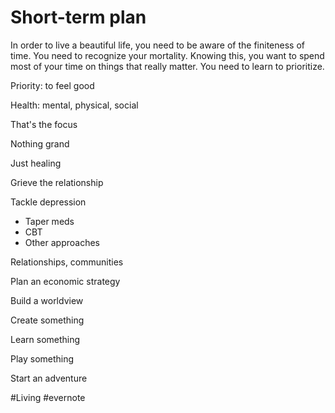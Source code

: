 # Short-term plan

In order to live a beautiful life, you need to be aware of the finiteness of time. You need to recognize your mortality. Knowing this, you want to spend most of your time on things that really matter. You need to learn to prioritize.

Priority: to feel good

Health: mental, physical, social

That's the focus

Nothing grand

Just healing

Grieve the relationship

Tackle depression

- Taper meds
- CBT
- Other approaches

Relationships, communities

Plan an economic strategy

Build a worldview

Create something

Learn something

Play something

Start an adventure

\#Living #evernote


